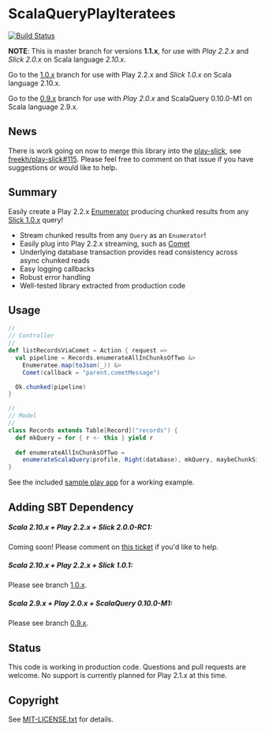 ScalaQueryPlayIteratees
=======================
[![Build Status](https://travis-ci.org/youdevise/scalaquery-play-iteratees.png)](https://travis-ci.org/youdevise/scalaquery-play-iteratees)

**NOTE**: This is master branch for versions **1.1.x**, for use with _Play 2.2.x_ and _Slick 2.0.x_ on Scala language _2.10.x_.

Go to the [1.0.x](https://github.com/youdevise/scalaquery-play-iteratees/tree/1.0.x) branch for use with Play 2.2.x and _Slick 1.0.x_ on Scala language 2.10.x.

Go to the [0.9.x](https://github.com/youdevise/scalaquery-play-iteratees/tree/0.9.x) branch for use with _Play 2.0.x_ and ScalaQuery 0.10.0-M1 on Scala language 2.9.x.


News
----

There is work going on now to merge this library into the [play-slick](https://github.com/freekh/play-slick), see [freekh/play-slick#115](https://github.com/freekh/play-slick/issues/115). Please feel free to comment on that issue if you have suggestions or would like to help.


Summary
-------
Easily create a Play 2.2.x [Enumerator](http://www.playframework.com/documentation/2.2.x/Enumerators)
producing chunked results from any [Slick 1.0.x](https://github.com/slick/slick/tree/1.0) query!
 *  Stream chunked results from any `Query` as an `Enumerator`! 
 *  Easily plug into Play 2.2.x streaming, such as
    [Comet](http://www.playframework.com/documentation/2.2.x/ScalaComet)
 *  Underlying database transaction provides read consistency across async chunked reads
 *  Easy logging callbacks 
 *  Robust error handling
 *  Well-tested library extracted from production code

Usage
-----

```scala
//
// Controller
//
def listRecordsViaComet = Action { request =>
  val pipeline = Records.enumerateAllInChunksOfTwo &>
    Enumeratee.map(toJson(_)) &>
    Comet(callback = "parent.cometMessage")

  Ok.chunked(pipeline)
}

//
// Model
//
class Records extends Table[Record]("records") {
  def mkQuery = for { r <- this } yield r
  
  def enumerateAllInChunksOfTwo = 
    enumerateScalaQuery(profile, Right(database), mkQuery, maybeChunkSize = Some(2))
}
```

See the included [sample play app](sample) for a working example.


Adding SBT Dependency
---------------------

##### Scala 2.10.x + Play 2.2.x + Slick 2.0.0-RC1: #####

Coming soon! Please comment on [this ticket](https://github.com/freekh/play-slick/issues/115) if you'd like to help.

##### Scala 2.10.x + Play 2.2.x + Slick 1.0.1: #####

Please see branch [1.0.x](https://github.com/youdevise/scalaquery-play-iteratees/tree/1.0.x).

##### Scala 2.9.x + Play 2.0.x + ScalaQuery 0.10.0-M1: #####

Please see branch [0.9.x](https://github.com/youdevise/scalaquery-play-iteratees/tree/0.9.x).


Status
------

This code is working in production code. Questions and pull requests
are welcome. No support is currently planned for Play 2.1.x at this
time.


Copyright
---------

See [MIT-LICENSE.txt](MIT-LICENSE.txt) for details.
